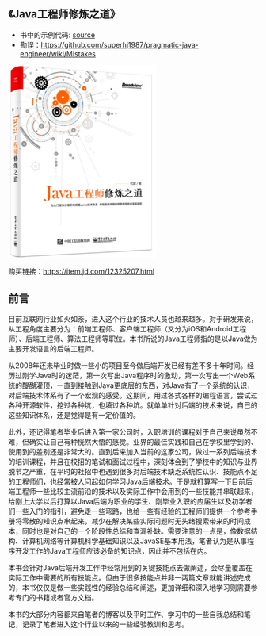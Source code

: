 《Java工程师修炼之道》
--

- 书中的示例代码: [source](source)
- 勘误：<https://github.com/superhj1987/pragmatic-java-engineer/wiki/Mistakes>

<img src="img/book.png" width="300"/>

购买链接：<https://item.jd.com/12325207.html>

## 前言

目前互联网行业如火如荼，进入这个行业的技术人员也越来越多。对于研发来说，从工程角度主要分为：前端工程师、客户端工程师（又分为iOS和Android工程师）、后端工程师、算法工程师等职位。本书所说的Java工程师指的是以Java做为主要开发语言的后端工程师。

从2008年还未毕业时做一些小的项目至今做后端开发已经有差不多十年时间。经历过刚学Java时的迷茫，第一次写出Java程序时的激动，第一次写出一个Web系统的醍醐灌顶，一直到接触到Java更底层的东西，对Java有了一个系统的认识，对后端技术体系有了一个宏观的感受。这期间，用过各式各样的编程语言，尝试过各种开源软件，挖过各种坑，也填过各种坑。就单单针对后端的技术来说，自己的这些知识体系，还是觉得是有一定价值的。

此外，还记得笔者毕业后进入第一家公司时，入职培训的课程对于自己来说虽然不难，但确实让自己有种恍然大悟的感觉。业界的最佳实践和自己在学校里学到的、使用到的差别还是非常大的。直到后来加入当前的这家公司，做过一系列后端技术的培训课程，并且在校招的笔试和面试过程中，深刻体会到了学校中的知识与业界脱节之严重，在平时的社招中也遇到很多对后端技术缺乏系统性认识、技能点不足的工程师们，也经常被人问起如何学习Java后端技术。于是就打算写一下目前后端工程师一些比较主流前沿的技术以及实际工作中会用到的一些技能并串联起来，给刚上大学以后打算以Java后端为职业的学生、刚毕业入职的应届生以及初学者们一些入门的指引，避免走一些弯路，也给一些有经验的工程师们提供一个参考手册将零散的知识点串起来，减少在解决某些实际问题时无头绪搜索带来的时间成本，同时也是对自己的一个阶段性总结和查漏补缺。需要注意的一点是，像数据结构、计算机网络等计算机科学基础知识以及JavaSE基本用法，笔者认为是从事程序开发工作的Java工程师应该必备的知识点，因此并不包括在内。

本书会针对Java后端开发工作中经常用到的关键技能点去做阐述，会尽量覆盖在实际工作中需要的所有技能点。但由于很多技能点并非一两篇文章就能讲述完成的，本书仅仅是做一些实践性的经验总结和阐述，更加详细和深入地学习则需要参考专门的书籍或者官方文档。

本书的大部分内容都来自笔者的博客以及平时工作、学习中的一些自我总结和笔记，记录了笔者进入这个行业以来的一些经验教训和思考。




